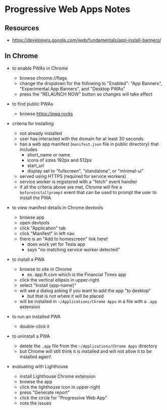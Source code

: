 # Progressive Web Apps Notes

## Resources

- <https://developers.google.com/web/fundamentals/app-install-banners/>

## In Chrome

- to enable PWAs in Chrome

  - browse chrome://flags
  - change the dropdown for the following to "Enabled":
    "App Banners", "Experimental App Banners", and "Desktop PWAs"
  - press the "RELAUNCH NOW" button so changes will take effect

- to find public PWAs

  - browse <https://pwa.rocks>

- criteria for installing

  - not already installed
  - user has interacted with the domain for at least 30 seconds
  - has a web app manifest (`manifest.json` file in public directory)
    that includes
    - short_name or name
    - icons of sizes 192px and 512px
    - start_url
    - display set to "fullscreen", "standalone", or "minimal-ui"
  - served using HTTPS (required for service workers)
  - service worker is registered with a "fetch" event handler
  - if all the criteria above are met,
    Chrome will fire a `beforeinstallprompt` event
    that can be used to prompt the user to install the PWA

- to view manifest details in Chrome devtools

  - browse app
  - open devtools
  - click "Application" tab
  - click "Manifest" in left nav.
  - there is an "Add to homescreen" link here!
    - does work yet for Tesla app
    - says "no matching service worker detected"

- to install a PWA

  - browse to site in Chrome
    - ex. app.ft.com which is the Financial Times app
  - click the vertical ellipsis in upper-right
  - select "Install {app-name}"
  - will see a dialog asking if you want to add the app "to desktop"
    - but that is not where it will be placed
  - will be installed in `~/Applications/Chrome Apps`
    in a file with a `.app` extension

- to run an installed PWA

  - double-click it

- to uninstall a PWA

  - delete the `.app` file from the `~/Applications/Chrome Apps` directory
  - but Chrome will still think it is installed
    and will not allow it to be installed again!

- evaluating with Lighthouse
  - install Lighthouse Chrome extension
  - browse the app
  - click the lighthouse icon in upper-right
  - press "Generate report"
  - click the circle for "Progressive Web App"
  - note the issues
